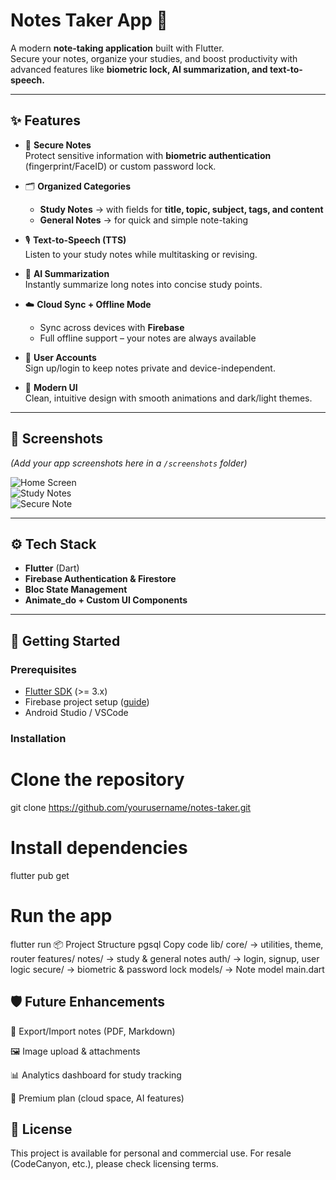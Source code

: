 # Notes Taker App 📒

A modern **note-taking application** built with Flutter.  
Secure your notes, organize your studies, and boost productivity with advanced features like **biometric lock, AI summarization, and text-to-speech.**  

---

## ✨ Features

- 🔐 **Secure Notes**  
  Protect sensitive information with **biometric authentication** (fingerprint/FaceID) or custom password lock.  

- 🗂 **Organized Categories**  
  - **Study Notes** → with fields for **title, topic, subject, tags, and content**  
  - **General Notes** → for quick and simple note-taking  

- 🎙 **Text-to-Speech (TTS)**  
  Listen to your study notes while multitasking or revising.  

- 🤖 **AI Summarization**  
  Instantly summarize long notes into concise study points.  

- ☁️ **Cloud Sync + Offline Mode**  
  - Sync across devices with **Firebase**  
  - Full offline support – your notes are always available  

- 👤 **User Accounts**  
  Sign up/login to keep notes private and device-independent.  

- 🎨 **Modern UI**  
  Clean, intuitive design with smooth animations and dark/light themes.  

---

## 📸 Screenshots  

*(Add your app screenshots here in a `/screenshots` folder)*  

![Home Screen](screenshots/home.png)  
![Study Notes](screenshots/study_notes.png)  
![Secure Note](screenshots/secure_note.png)  

---

## ⚙️ Tech Stack

- **Flutter** (Dart)  
- **Firebase Authentication & Firestore**  
- **Bloc State Management**  
- **Animate_do + Custom UI Components**

---

## 🚀 Getting Started

### Prerequisites
- [Flutter SDK](https://flutter.dev/docs/get-started/install) (>= 3.x)  
- Firebase project setup ([guide](https://firebase.google.com/docs/flutter/setup))  
- Android Studio / VSCode  

### Installation
# Clone the repository
git clone https://github.com/yourusername/notes-taker.git

# Install dependencies
flutter pub get

# Run the app
flutter run
📦 Project Structure
pgsql
Copy code
lib/
  core/        → utilities, theme, router
  features/
    notes/     → study & general notes
    auth/      → login, signup, user logic
    secure/    → biometric & password lock
  models/      → Note model
  main.dart
## 🛡️ Future Enhancements
🔄 Export/Import notes (PDF, Markdown)

🖼 Image upload & attachments

📊 Analytics dashboard for study tracking

💎 Premium plan (cloud space, AI features)

## 📜 License
This project is available for personal and commercial use.
For resale (CodeCanyon, etc.), please check licensing terms.
